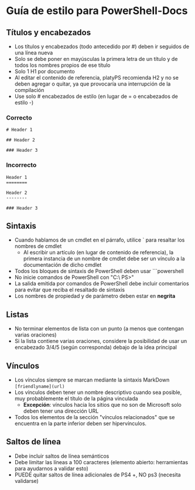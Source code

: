 # <a name="style-guide-for-powershell-docs"></a>Guía de estilo para PowerShell-Docs


## <a name="titlesheadings"></a>Títulos y encabezados

* Los títulos y encabezados (todo antecedido por \#) deben ir seguidos de una línea nueva
* Solo se debe poner en mayúsculas la primera letra de un título y de todos los nombres propios de ese título
* Solo 1 H1 por documento
* Al editar el contenido de referencia, platyPS recomienda H2 y no se deben agregar o quitar, ya que provocaría una interrupción de la compilación
* Use solo \# encabezados de estilo (en lugar de = o encabezados de estilo \-)

### <a name="correct"></a>Correcto

```
# Header 1

## Header 2

### Header 3

```

### <a name="incorrect"></a>Incorrecto

```
Header 1
========

Header 2
--------

### Header 3
```

## <a name="syntax"></a>Sintaxis

* Cuando hablamos de un cmdlet en el párrafo, utilice \` para resaltar los nombres de cmdlet
  * Al escribir un artículo (en lugar de contenido de referencia), la primera instancia de un nombre de cmdlet debe ser un vínculo a la documentación de dicho cmdlet
* Todos los bloques de sintaxis de PowerShell deben usar &#96;&#96;&#96;powershell
* No inicie comandos de PowerShell con "C:\ PS>"
* La salida emitida por comandos de PowerShell debe incluir comentarios para evitar que reciba el resaltado de sintaxis
* Los nombres de propiedad y de parámetro deben estar en **negrita**


## <a name="lists"></a>Listas

* No terminar elementos de lista con un punto (a menos que contengan varias oraciones)
* Si la lista contiene varias oraciones, considere la posibilidad de usar un encabezado 3/4/5 (según corresponda) debajo de la idea principal

## <a name="links"></a>Vínculos

* Los vínculos siempre se marcan mediante la sintaxis MarkDown `[friendlyname](url)`
* Los vínculos deben tener un nombre descriptivo cuando sea posible, muy probablemente el título de la página vinculada
  * **Excepción**: vínculos hacia los sitios que no son de Microsoft solo deben tener una dirección URL
* Todos los elementos de la sección "vínculos relacionados" que se encuentra en la parte inferior deben ser hipervínculos. 

## <a name="line-breaks"></a>Saltos de línea

* Debe incluir saltos de línea semánticos
* Debe limitar las líneas a 100 caracteres (elemento abierto: herramientas para ayudarnos a validar esto)
* PUEDE quitar saltos de línea adicionales de PS4 +, NO ps3 (necesita validarse)
